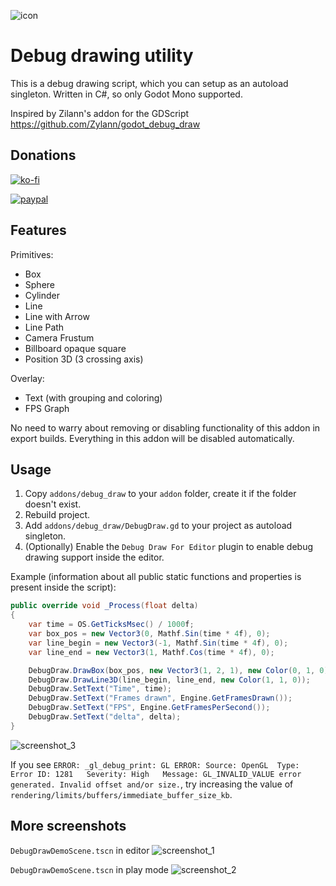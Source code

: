 ![icon](icon.png)

# Debug drawing utility

This is a debug drawing script, which you can setup as an autoload singleton. Written in C#, so only Godot Mono supported.

Inspired by Zilann's addon for the GDScript https://github.com/Zylann/godot_debug_draw

## Donations

[![ko-fi](https://ko-fi.com/img/githubbutton_sm.svg)](https://ko-fi.com/I2I53VZ2D)

[![paypal](https://www.paypalobjects.com/en_US/i/btn/btn_donateCC_LG.gif)](https://paypal.me/dmitriysalnikov)

## Features

Primitives:

* Box
* Sphere
* Cylinder
* Line
* Line with Arrow
* Line Path
* Camera Frustum
* Billboard opaque square
* Position 3D (3 crossing axis)

Overlay:

* Text (with grouping and coloring)
* FPS Graph

No need to warry about removing or disabling functionality of this addon in export builds. Everything in this addon will be disabled automatically.

## Usage

1. Copy `addons/debug_draw` to your `addon` folder, create it if the folder doesn't exist.
1. Rebuild project.
1. Add `addons/debug_draw/DebugDraw.gd` to your project as autoload singleton.
1. (Optionally) Enable the `Debug Draw For Editor` plugin to enable debug drawing support inside the editor.

Example (information about all public static functions and properties is present inside the script):

```csharp
public override void _Process(float delta)
{
    var time = OS.GetTicksMsec() / 1000f;
    var box_pos = new Vector3(0, Mathf.Sin(time * 4f), 0);
    var line_begin = new Vector3(-1, Mathf.Sin(time * 4f), 0);
    var line_end = new Vector3(1, Mathf.Cos(time * 4f), 0);

    DebugDraw.DrawBox(box_pos, new Vector3(1, 2, 1), new Color(0, 1, 0), 0, false);
    DebugDraw.DrawLine3D(line_begin, line_end, new Color(1, 1, 0));
    DebugDraw.SetText("Time", time);
    DebugDraw.SetText("Frames drawn", Engine.GetFramesDrawn());
    DebugDraw.SetText("FPS", Engine.GetFramesPerSecond());
    DebugDraw.SetText("delta", delta);
}
```

![screenshot_3](screenshots/screenshot_3.png)

If you see `ERROR: _gl_debug_print: GL ERROR: Source: OpenGL  Type: Error ID: 1281   Severity: High   Message: GL_INVALID_VALUE error generated. Invalid offset and/or size.`, try increasing the value of `rendering/limits/buffers/immediate_buffer_size_kb`.

## More screenshots

`DebugDrawDemoScene.tscn` in editor
![screenshot_1](screenshots/screenshot_1.png)

`DebugDrawDemoScene.tscn` in play mode
![screenshot_2](screenshots/screenshot_2.png)
